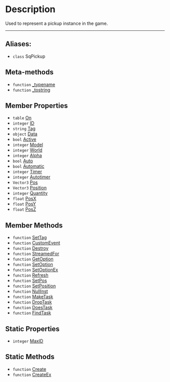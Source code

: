 # Description

Used to represent a pickup instance in the game.

----

## Aliases:

* `class` SqPickup

## Meta-methods

* `function` [\_typename](Function.SqPickup._typename)
* `function` [\_tostring](Function.SqPickup._tostring)

## Member Properties

* `table` [On](Property.SqPickup.On)
* `integer` [ID](Property.SqPickup.ID)
* `string` [Tag](Property.SqPickup.Tag)
* `object` [Data](Property.SqPickup.Data)
* `bool` [Active](Property.SqPickup.Active)
* `integer` [Model](Property.SqPickup.Model)
* `integer` [World](Property.SqPickup.World)
* `integer` [Alpha](Property.SqPickup.Alpha)
* `bool` [Auto](Property.SqPickup.Auto)
* `bool` [Automatic](Property.SqPickup.Automatic)
* `integer` [Timer](Property.SqPickup.Timer)
* `integer` [Autotimer](Property.SqPickup.Autotimer)
* `Vector3` [Pos](Property.SqPickup.Pos)
* `Vector3` [Position](Property.SqPickup.Position)
* `integer` [Quantity](Property.SqPickup.Quantity)
* `float` [PosX](Property.SqPickup.PosX)
* `float` [PosY](Property.SqPickup.PosY)
* `float` [PosZ](Property.SqPickup.PosZ)

## Member Methods

* `function` [SetTag](Function.SqPickup.SetTag)
* `function` [CustomEvent](Function.SqPickup.CustomEvent)
* `function` [Destroy](Function.SqPickup.Destroy)
* `function` [StreamedFor](Function.SqPickup.StreamedFor)
* `function` [GetOption](Function.SqPickup.GetOption)
* `function` [SetOption](Function.SqPickup.SetOption)
* `function` [SetOptionEx](Function.SqPickup.SetOptionEx)
* `function` [Refresh](Function.SqPickup.Refresh)
* `function` [SetPos](Function.SqPickup.SetPos)
* `function` [SetPosition](Function.SqPickup.SetPosition)
* `function` [NullInst](Function.SqPickup.NullInst)
* `function` [MakeTask](Function.SqPickup.MakeTask)
* `function` [DropTask](Function.SqPickup.DropTask)
* `function` [DoesTask](Function.SqPickup.DoesTask)
* `function` [FindTask](Function.SqPickup.FindTask)

## Static Properties

* `integer` [MaxID](Property.SqPickup.MaxID)

## Static Methods

* `function` [Create](Function.SqPickup.Create)
* `function` [CreateEx](Function.SqPickup.CreateEx)
